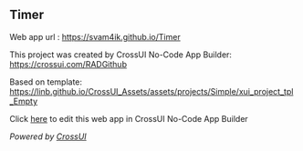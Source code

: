 ## Timer
Web app url : https://svam4ik.github.io/Timer

This project was created by CrossUI No-Code App Builder: https://crossui.com/RADGithub

Based on template: https://linb.github.io/CrossUI_Assets/assets/projects/Simple/xui_project_tpl_Empty

Click [here](https://crossui.com/RADGithub/#!from=github&owner=svam4ik&repo=Timer) to edit this web app in CrossUI No-Code App Builder

<i>Powered by [CrossUI](https://crossui.com)</i>
